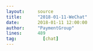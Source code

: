 ```yaml
---
layout:     source 
title:      "2018-01-11-WeChat"
date:       2018-01-11 12:00:00
author:     "PaymentGroup"
lines:      489 
tag:		  [chat]
---
```

